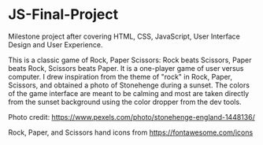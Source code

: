 # JS-Final-Project
Milestone project after covering HTML, CSS, JavaScript, User Interface Design and User Experience.

This is a classic game of Rock, Paper Scissors: Rock beats Scissors, Paper beats Rock, Scissors beats Paper. It is a one-player game of user versus computer. I drew inspiration from the theme of "rock" in Rock, Paper, Scissors, and obtained a photo of Stonehenge during a sunset. The colors of the game interface are meant to be calming and most are taken directly from the sunset background using the color dropper from the dev tools. 

Photo credit: https://www.pexels.com/photo/stonehenge-england-1448136/

Rock, Paper, and Scissors hand icons from https://fontawesome.com/icons
